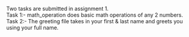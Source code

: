 Two tasks are submitted in assignment 1.<br>
Task 1:- math_operation does basic math operations of any 2 numbers. <br>
Task 2:- The greeting file takes in your first & last name and greets you using your full name. <br>
